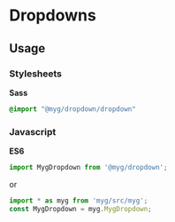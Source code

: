 # Dropdowns

## Usage

### Stylesheets

**Sass**

```sass
@import "@myg/dropdown/dropdown"
```

### Javascript

**ES6**

```js
import MygDropdown from '@myg/dropdown';
```

or

```js
import * as myg from 'myg/src/myg';
const MygDropdown = myg.MygDropdown;
```
